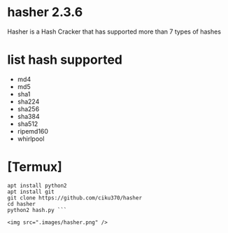 # hasher 2.3.6

Hasher is a Hash Cracker that has supported more than 7 types of hashes

# list hash supported
- md4
- md5
- sha1
- sha224
- sha256
- sha384
- sha512
- ripemd160
- whirlpool

# [Termux]
``` apt update upgrade
apt install python2
apt install git
git clone https://github.com/ciku370/hasher
cd hasher
python2 hash.py ```

<img src=".images/hasher.png" />
